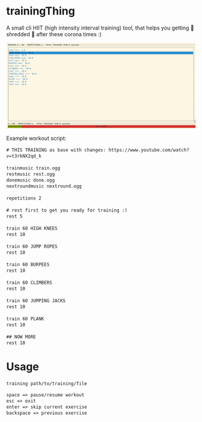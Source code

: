 # trainingThing
A small cli HIIT (high intensity interval training) tool, that helps you getting :muscle: shredded :muscle: after these corona times :)



![trainingThing](trainingThing.png)


Example workout script:
```
# THIS TRAINING as base with changes: https://www.youtube.com/watch?v=t3rkNX2qd_k

trainmusic train.ogg
restmusic rest.ogg
donemusic done.ogg
nextroundmusic nextround.ogg

repetitions 2

# rest first to get you ready for training :)
rest 5

train 60 HIGH KNEES
rest 10

train 60 JUMP ROPES
rest 10

train 60 BURPEES
rest 10

train 60 CLIMBERS
rest 10

train 60 JUMPING JACKS
rest 10

train 60 PLANK
rest 10

## NOW MORE
rest 10
```

Usage
=====

```
training path/to/training/file
```

```
space => pause/resume workout
esc => exit
enter => skip current exercise
backspace => previous exercise
```
